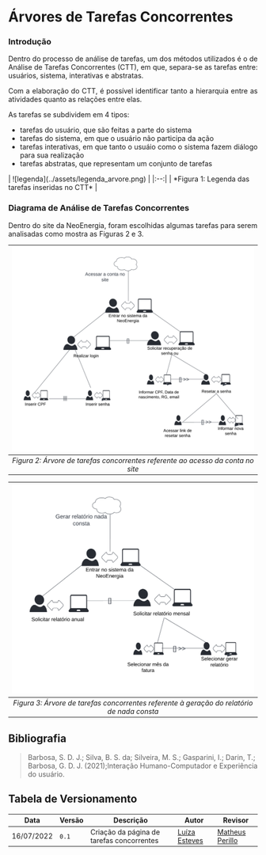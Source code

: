 # Árvores de Tarefas Concorrentes

### Introdução


<div style="text-align: justify">
<p>Dentro do processo de análise de tarefas, um dos métodos utilizados é o de Análise de Tarefas Concorrentes (CTT), em que, separa-se as tarefas entre: usuários, sistema, interativas e abstratas.  </p>
<p>Com a elaboração do CTT, é possível identificar tanto a hierarquia entre as atividades quanto as relações entre elas.</p>
<p>
    As tarefas se subdividem em 4 tipos:
    <ul>
        <li>tarefas do usuário, que são feitas a parte do sistema</li>
        <li> tarefas do sistema, em que o usuário não participa da ação</li>
        <li> tarefas interativas, em que tanto o usuáio como o sistema fazem diálogo para sua realização </li>
        <li>tarefas abstratas, que representam um conjunto de tarefas</li>
    <ul>
</p>



</div>
| ![legenda](../assets/legenda_arvore.png) | 
|:--:| 
| *Figura 1: Legenda das tarefas inseridas no CTT* |

### Diagrama de Análise de Tarefas Concorrentes

<p>Dentro do site da NeoEnergia, foram escolhidas algumas tarefas para serem analisadas como mostra as Figuras 2 e 3.

</p>

| ![arvore Login](../assets/arvore1.png) | 
|:--:| 
| *Figura 2: Árvore de tarefas concorrentes referente ao acesso da conta no site* |


| ![relatório nada consta](../assets/relNadaConsta.png) | 
|:--:| 
| *Figura 3: Árvore de tarefas concorrentes referente à geração do relatório de nada consta* |
## Bibliografia
> Barbosa, S. D. J.; Silva, B. S. da; Silveira, M. S.; Gasparini, I.; Darin, T.; Barbosa, G. D. J. (2021);Interação Humano-Computador e Experiência do usuário.


## Tabela de Versionamento
| Data | Versão | Descrição | Autor | Revisor |
| ---- | ------ | --------- | ----- | ------- |
| 16/07/2022 | `0.1`  | Criação da página de tarefas concorrentes | [Luíza Esteves](https://github.com/luiza-esteves) | [Matheus Perillo](https://github.com/MatheusPerillo)
